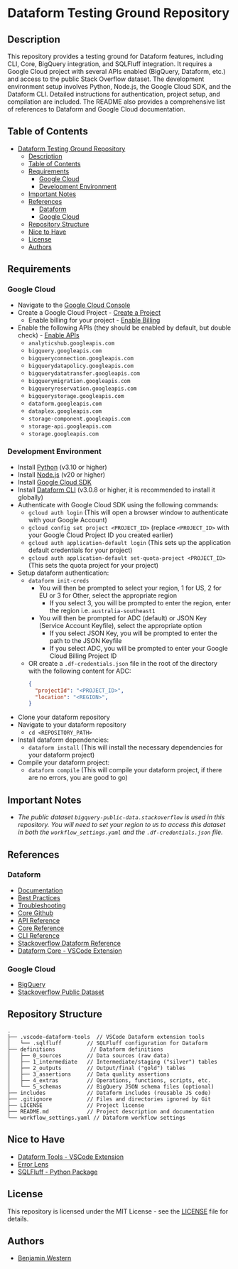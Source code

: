 # Dataform Testing Ground Repository

## Description
This repository provides a testing ground for Dataform features, including CLI, Core, BigQuery integration, and SQLFluff integration. It requires a Google Cloud project with several APIs enabled (BigQuery, Dataform, etc.) and access to the public Stack Overflow dataset. The development environment setup involves Python, Node.js, the Google Cloud SDK, and the Dataform CLI. Detailed instructions for authentication, project setup, and compilation are included. The README also provides a comprehensive list of references to Dataform and Google Cloud documentation.

## Table of Contents
- [Dataform Testing Ground Repository](#dataform-testing-ground-repository)
  - [Description](#description)
  - [Table of Contents](#table-of-contents)
  - [Requirements](#requirements)
    - [Google Cloud](#google-cloud)
    - [Development Environment](#development-environment)
  - [Important Notes](#important-notes)
  - [References](#references)
    - [Dataform](#dataform)
    - [Google Cloud](#google-cloud-1)
  - [Repository Structure](#repository-structure)
  - [Nice to Have](#nice-to-have)
  - [License](#license)
  - [Authors](#authors)

## Requirements
### Google Cloud
- Navigate to the [Google Cloud Console](https://console.cloud.google.com/)
- Create a Google Cloud Project - [Create a Project](https://cloud.google.com/resource-manager/docs/creating-managing-projects)
  - Enable billing for your project - [Enable Billing](https://cloud.google.com/billing/docs/how-to/modify-project#enable_billing_for_a_new_project)
- Enable the following APIs (they should be enabled by default, but double check) - [Enable APIs](https://cloud.google.com/apis/docs/getting-started)
  - `analyticshub.googleapis.com`
  - `bigquery.googleapis.com`
  - `bigqueryconnection.googleapis.com`
  - `bigquerydatapolicy.googleapis.com`
  - `bigquerydatatransfer.googleapis.com`
  - `bigquerymigration.googleapis.com`
  - `bigqueryreservation.googleapis.com`
  - `bigquerystorage.googleapis.com`
  - `dataform.googleapis.com`
  - `dataplex.googleapis.com`
  - `storage-component.googleapis.com`
  - `storage-api.googleapis.com`
  - `storage.googleapis.com`

### Development Environment
- Install [Python](https://www.python.org/downloads/) (v3.10 or higher)
- Install [Node.js](https://nodejs.org/en/download/) (v20 or higher)
- Install [Google Cloud SDK](https://cloud.google.com/sdk/docs)
- Install [Dataform CLI](https://cloud.google.com/dataform/docs/use-dataform-cli) (v3.0.8 or higher, it is recommended to install it globally)
- Authenticate with Google Cloud SDK using the following commands:
  - `gcloud auth login` (This will open a browser window to authenticate with your Google Account)
  - `gcloud config set project <PROJECT_ID>` (replace `<PROJECT_ID>` with your Google Cloud Project ID you created earlier)
  - `gcloud auth application-default login` (This sets up the application default credentials for your project)
  - `gcloud auth application-default set-quota-project <PROJECT_ID>` (This sets the quota project for your project)
- Setup dataform authentication:
  - `dataform init-creds`
    - You will then be prompted to select your region, 1 for US, 2 for EU or 3 for Other, select the appropriate region
      - If you select 3, you will be prompted to enter the region, enter the region i.e. `australia-southeast1`
    - You will then be prompted for ADC (default) or JSON Key (Service Account Keyfile), select the appropriate option
      - If you select JSON Key, you will be prompted to enter the path to the JSON Keyfile
      - If you select ADC, you will be prompted to enter your Google Cloud Billing Project ID
  - OR create a `.df-credentials.json` file in the root of the directory with the following content for ADC:
    ```json
    {
      "projectId": "<PROJECT_ID>",
      "location": "<REGION>",
    }
    ```
- Clone your dataform repository
- Navigate to your dataform repository
  - `cd <REPOSITORY_PATH>`
- Install dataform dependencies:
  - `dataform install` (This will install the necessary dependencies for your dataform project)
- Compile your dataform project:
  - `dataform compile` (This will compile your dataform project, if there are no errors, you are good to go)

## Important Notes
- *The public dataset `bigquery-public-data.stackoverflow` is used in this repository. You will need to set your region to `US` to access this dataset in both the `workflow_settings.yaml` and the `.df-credentials.json` file.*

## References
### Dataform
- [Documentation](https://cloud.google.com/dataform/docs/overview)
- [Best Practices](https://cloud.google.com/dataform/docs/best-practices)
- [Troubleshooting](https://cloud.google.com/dataform/docs/troubleshooting)
- [Core Github](https://github.com/dataform-co/dataform)
- [API Reference](https://cloud.google.com/dataform/reference/rest)
- [Core Reference](https://cloud.google.com/dataform/docs/reference/dataform-core-reference)
- [CLI Reference](https://cloud.google.com/dataform/docs/reference/dataform-cli-reference)
- [Stackoverflow Dataform Reference](https://github.com/dataform-co/dataform/tree/main/examples/stackoverflow_reporter)
- [Dataform Core - VSCode Extension](https://marketplace.visualstudio.com/items?itemName=dataform.dataform)

### Google Cloud
- [BigQuery](https://cloud.google.com/bigquery/docs)
- [Stackoverflow Public Dataset](https://console.cloud.google.com/bigquery?p=bigquery-public-data&d=stackoverflow&page=dataset)

## Repository Structure
```
.
├── .vscode-dataform-tools  // VSCode Dataform extension tools
│   └── .sqlfluff        // SQLFluff configuration for Dataform
├── definitions           // Dataform definitions
│   ├── 0_sources        // Data sources (raw data)
│   ├── 1_intermediate   // Intermediate/staging ("silver") tables
│   ├── 2_outputs        // Output/final ("gold") tables
│   ├── 3_assertions     // Data quality assertions
│   ├── 4_extras         // Operations, functions, scripts, etc.
│   └── 5_schemas        // BigQuery JSON schema files (optional)
├── includes             // Dataform includes (reusable JS code)
├── .gitignore           // Files and directories ignored by Git
├── LICENSE              // Project license
├── README.md            // Project description and documentation
└── workflow_settings.yaml // Dataform workflow settings
```

## Nice to Have
- [Dataform Tools - VSCode Extension](https://marketplace.visualstudio.com/items?itemName=ashishalex.dataform-lsp-vscode)
- [Error Lens](https://marketplace.visualstudio.com/items?itemName=usernamehw.errorlens)
- [SQLFluff - Python Package](https://docs.sqlfluff.com/en/stable/gettingstarted.html)

## License
This repository is licensed under the MIT License - see the [LICENSE](LICENSE) file for details.

## Authors
- [Benjamin Western](https://benjaminwestern.io)